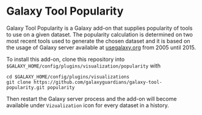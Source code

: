 # Galaxy Tool Popularity

Galaxy Tool Popularity is a Galaxy add-on that supplies popularity of
tools to use on a given dataset. The popularity calculation is determined on two
most recent tools used to generate the chosen dataset and it is based on the
usage of Galaxy server available at [usegalaxy.org](https://usegalaxy.org) from
2005 until 2015.

To install this add-on, clone this repository into
`$GALAXY_HOME/config/plugins/visualization/popularity` with

    cd $GALAXY_HOME/config/plugins/visualizations
    git clone https://github.com/galaxyguardians/galaxy-tool-popularity.git popularity

Then restart the Galaxy server process and the add-on will become available
under `Vizualization` icon for every dataset in a history.
